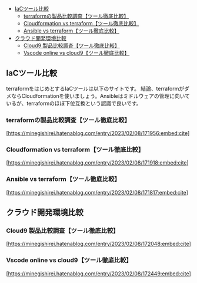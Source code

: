 
- [IaCツール比較](#iacツール比較)
  - [terraformの製品比較調査【ツール徹底比較】](#terraformの製品比較調査ツール徹底比較)
  - [Cloudformation vs terraform【ツール徹底比較】](#cloudformation-vs-terraformツール徹底比較)
  - [Ansible vs terraform【ツール徹底比較】](#ansible-vs-terraformツール徹底比較)
- [クラウド開発環境比較](#クラウド開発環境比較)
  - [Cloud9 製品比較調査【ツール徹底比較】](#cloud9-製品比較調査ツール徹底比較)
  - [Vscode online vs cloud9【ツール徹底比較】](#vscode-online-vs-cloud9ツール徹底比較)


## IaCツール比較

terraformをはじめとするIaCツールは以下のサイトです。
結論、terraformがダメならCloudformationを使いましょう。Ansibleはミドルウェアの管理に向いているが、terraformのほぼ下位互換という認識で良いです。


### terraformの製品比較調査【ツール徹底比較】


[https://minegishirei.hatenablog.com/entry/2023/02/08/171956:embed:cite]



### Cloudformation vs terraform【ツール徹底比較】

[https://minegishirei.hatenablog.com/entry/2023/02/08/171918:embed:cite]


### Ansible vs terraform【ツール徹底比較】 

[https://minegishirei.hatenablog.com/entry/2023/02/08/171817:embed:cite]




## クラウド開発環境比較

### Cloud9 製品比較調査【ツール徹底比較】

[https://minegishirei.hatenablog.com/entry/2023/02/08/172048:embed:cite]


### Vscode online vs cloud9【ツール徹底比較】

[https://minegishirei.hatenablog.com/entry/2023/02/08/172449:embed:cite]




